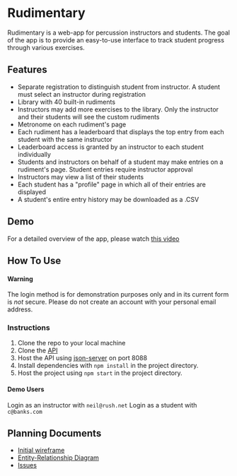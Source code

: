 # Rudimentary

Rudimentary is a web-app for percussion instructors and students. The goal of the app is to provide an easy-to-use interface to track student progress through various exercises.

## Features

-   Separate registration to distinguish student from instructor. A student must select an instructor during registration
-   Library with 40 built-in rudiments
-   Instructors may add more exercises to the library. Only the instructor and their students will see the custom rudiments
-   Metronome on each rudiment's page
-   Each rudiment has a leaderboard that displays the top entry from each student with the same instructor
-   Leaderboard access is granted by an instructor to each student individually
-   Students and instructors on behalf of a student may make entries on a rudiment's page. Student entries require instructor approval
-   Instructors may view a list of their students
-   Each student has a "profile" page in which all of their entries are displayed
-   A student's entire entry history may be downloaded as a .CSV

## Demo

For a detailed overview of the app, please watch [this video](https://youtu.be/JfoHDW0PrdI)

## How To Use

#### Warning

The login method is for demonstration purposes only and in its current form is _not_ secure. Please do not create an account with your personal email address.

### Instructions

1. Clone the repo to your local machine
2. Clone the [API](https://github.com/cjgochanour/rudimentary-api)
3. Host the API using [json-server](https://github.com/typicode/json-server) on port 8088
4. Install dependencies with `npm install` in the project directory.
5. Host the project using `npm start` in the project directory.

#### Demo Users

Login as an instructor with `neil@rush.net`
Login as a student with `c@banks.com`

## Planning Documents

-   [Initial wireframe](https://miro.com/app/board/uXjVORVGzTk=/?invite_link_id=310315477357)
-   [Entity-Relationship Diagram](https://dbdiagram.io/d/61e205a74bca010ae98dcd5e)
-   [Issues](https://github.com/cjgochanour/rudimentary/issues?q=is%3Aissue+is%3Aclosed)

